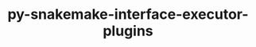 ---
title: "py-snakemake-interface-executor-plugins"
layout: cache
categories: [package, develop]
meta: {"compilers": ["gcc@7.3.1"], "num_specs": 2, "num_specs_by_stack": {"aws-isc": 1, "aws-isc-aarch64": 1, "root": 2}, "oss": ["amzn2"], "platforms": ["linux"], "stacks": ["aws-isc", "aws-isc-aarch64", "root"], "targets": ["aarch64", "x86_64_v3"], "versions": ["9.3.2"]}
spec_details: [{"compiler": "gcc@7.3.1", "hash": "cotsyeqpgk4khk2ebl3cmhu3wfpf7ynj", "os": "amzn2", "platform": "linux", "size": "-", "stacks": ["aws-isc", "root"], "target": "x86_64_v3", "variants": ["build_system=python_pip"], "versions": ["9.3.2"]}, {"compiler": "gcc@7.3.1", "hash": "ny342tjoacbpcg5cmxv5znkpzqt33z2f", "os": "amzn2", "platform": "linux", "size": "-", "stacks": ["aws-isc-aarch64", "root"], "target": "aarch64", "variants": ["build_system=python_pip"], "versions": ["9.3.2"]}]
---